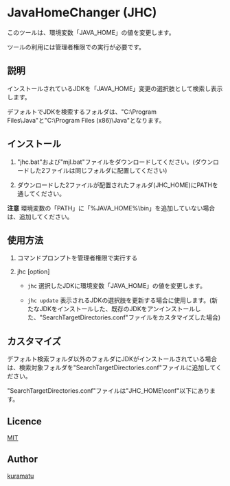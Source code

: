 # JavaHomeChanger (JHC)

このツールは、環境変数「JAVA_HOME」の値を変更します。

ツールの利用には管理者権限での実行が必要です。



## 説明

インストールされているJDKを「JAVA_HOME」変更の選択肢として検索し表示します。

デフォルトでJDKを検索するフォルダは、"C:\Program Files\Java\"と"C:\Program Files (x86)\Java\"となります。



## インストール

1. "jhc.bat"および"mjl.bat"ファイルをダウンロードしてください。(ダウンロードした2ファイルは同じフォルダに配置してください)

2. ダウンロードした2ファイルが配置されたフォルダ(JHC_HOME)にPATHを通してください。



**注意**
 環境変数の「PATH」に「%JAVA_HOME%\bin」を追加していない場合は、追加してください。



## 使用方法

1. コマンドプロンプトを管理者権限で実行する
2. jhc [option]

	- `jhc`  選択したJDKに環境変数「JAVA_HOME」の値を変更します。

	- `jhc update`  表示されるJDKの選択肢を更新する場合に使用します。(新たなJDKをインストールした、既存のJDKをアンインストールした、"SearchTargetDirectories.conf"ファイルをカスタマイズした場合)



## カスタマイズ

デフォルト検索フォルダ以外のフォルダにJDKがインストールされている場合は、検索対象フォルダを"SearchTargetDirectories.conf"ファイルに追加してください。

"SearchTargetDirectories.conf"ファイルは"JHC_HOME\conf\"以下にあります。



## Licence

[MIT](https://github.com/kuramatu/JavaHomeChanger/blob/master/LICENSE)



## Author

[kuramatu](https://github.com/kuramatu)
